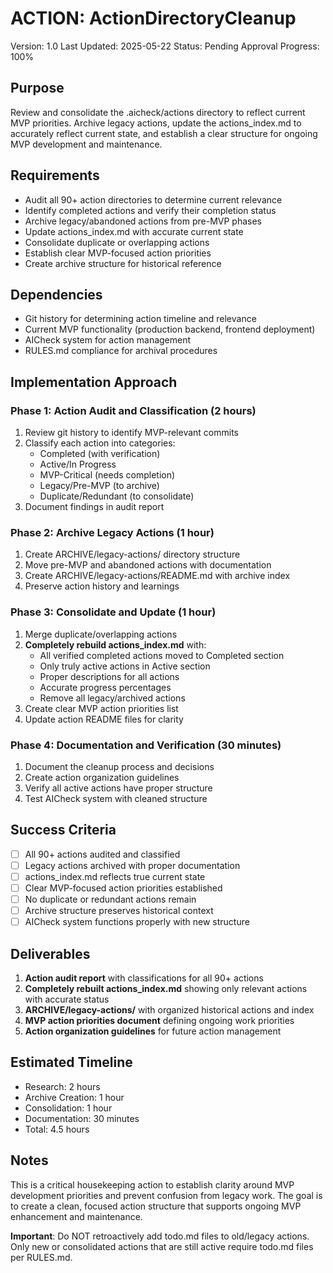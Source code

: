 # ACTION: ActionDirectoryCleanup

Version: 1.0
Last Updated: 2025-05-22
Status: Pending Approval
Progress: 100%

## Purpose

Review and consolidate the .aicheck/actions directory to reflect current MVP priorities. Archive legacy actions, update the actions_index.md to accurately reflect current state, and establish a clear structure for ongoing MVP development and maintenance.

## Requirements

- Audit all 90+ action directories to determine current relevance
- Identify completed actions and verify their completion status
- Archive legacy/abandoned actions from pre-MVP phases
- Update actions_index.md with accurate current state
- Consolidate duplicate or overlapping actions
- Establish clear MVP-focused action priorities
- Create archive structure for historical reference

## Dependencies

- Git history for determining action timeline and relevance
- Current MVP functionality (production backend, frontend deployment)
- AICheck system for action management
- RULES.md compliance for archival procedures

## Implementation Approach

### Phase 1: Action Audit and Classification (2 hours)

1. Review git history to identify MVP-relevant commits
2. Classify each action into categories:
   - Completed (with verification)
   - Active/In Progress
   - MVP-Critical (needs completion)
   - Legacy/Pre-MVP (to archive)
   - Duplicate/Redundant (to consolidate)
3. Document findings in audit report

### Phase 2: Archive Legacy Actions (1 hour)

1. Create ARCHIVE/legacy-actions/ directory structure
2. Move pre-MVP and abandoned actions with documentation
3. Create ARCHIVE/legacy-actions/README.md with archive index
4. Preserve action history and learnings

### Phase 3: Consolidate and Update (1 hour)

1. Merge duplicate/overlapping actions
2. **Completely rebuild actions_index.md** with:
   - All verified completed actions moved to Completed section
   - Only truly active actions in Active section
   - Proper descriptions for all actions
   - Accurate progress percentages
   - Remove all legacy/archived actions
3. Create clear MVP action priorities list
4. Update action README files for clarity

### Phase 4: Documentation and Verification (30 minutes)

1. Document the cleanup process and decisions
2. Create action organization guidelines
3. Verify all active actions have proper structure
4. Test AICheck system with cleaned structure

## Success Criteria

- [ ] All 90+ actions audited and classified
- [ ] Legacy actions archived with proper documentation
- [ ] actions_index.md reflects true current state
- [ ] Clear MVP-focused action priorities established
- [ ] No duplicate or redundant actions remain
- [ ] Archive structure preserves historical context
- [ ] AICheck system functions properly with new structure

## Deliverables

1. **Action audit report** with classifications for all 90+ actions
2. **Completely rebuilt actions_index.md** showing only relevant actions with accurate status
3. **ARCHIVE/legacy-actions/** with organized historical actions and index
4. **MVP action priorities document** defining ongoing work priorities
5. **Action organization guidelines** for future action management

## Estimated Timeline

- Research: 2 hours
- Archive Creation: 1 hour
- Consolidation: 1 hour
- Documentation: 30 minutes
- Total: 4.5 hours

## Notes

This is a critical housekeeping action to establish clarity around MVP development priorities and prevent confusion from legacy work. The goal is to create a clean, focused action structure that supports ongoing MVP enhancement and maintenance.

**Important**: Do NOT retroactively add todo.md files to old/legacy actions. Only new or consolidated actions that are still active require todo.md files per RULES.md.
